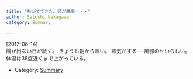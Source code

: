 ```yaml
---
title: "熱がでてきた。頭が朦朧・・・"
author: Satoshi Nakagawa
category: Summary

---
```


[2017-08-14]  
 陽が出ない日が続く。
きょうも朝から寒い。
寒気がする---風邪のせいらしい。
体温は38度近くまで上がっている。

- Category: [Summary](/categories.html#Summary)

